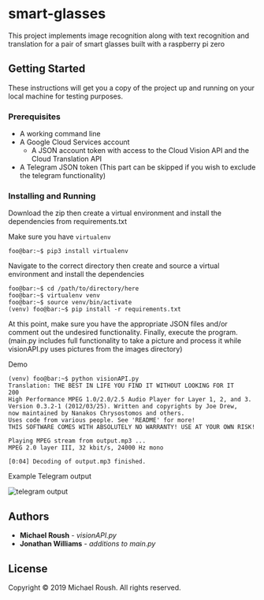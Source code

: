 # smart-glasses

This project implements image recognition along with text recognition and translation for a pair of smart glasses built with a raspberry pi zero

## Getting Started

These instructions will get you a copy of the project up and running on your local machine for testing purposes.

### Prerequisites

- A working command line
- A Google Cloud Services account
  - A JSON account token with access to the Cloud Vision API and the Cloud Translation API
- A Telegram JSON token (This part can be skipped if you wish to exclude the telegram functionality)

### Installing and Running

Download the zip then create a virtual environment and install the dependencies from requirements.txt 

Make sure you have `virtualenv`

```console
foo@bar:~$ pip3 install virtualenv
```

Navigate to the correct directory then create and source a virtual environment and install the dependencies

```console
foo@bar:~$ cd /path/to/directory/here
foo@bar:~$ virtualenv venv
foo@bar:~$ source venv/bin/activate
(venv) foo@bar:~$ pip install -r requirements.txt
```

At this point, make sure you have the appropriate JSON files and/or comment out the undesired functionality. Finally, execute the program. (main.py includes full functionality to take a picture and process it while visionAPI.py uses pictures from the images directory)

Demo

```console
(venv) foo@bar:~$ python visionAPI.py
Translation: THE BEST IN LIFE YOU FIND IT WITHOUT LOOKING FOR IT
200
High Performance MPEG 1.0/2.0/2.5 Audio Player for Layer 1, 2, and 3.
Version 0.3.2-1 (2012/03/25). Written and copyrights by Joe Drew,
now maintained by Nanakos Chrysostomos and others.
Uses code from various people. See 'README' for more!
THIS SOFTWARE COMES WITH ABSOLUTELY NO WARRANTY! USE AT YOUR OWN RISK!

Playing MPEG stream from output.mp3 ...
MPEG 2.0 layer III, 32 kbit/s, 24000 Hz mono

[0:04] Decoding of output.mp3 finished.
```

Example Telegram output

![telegram output](telegram.jpg)

## Authors

* **Michael Roush** - *visionAPI.py*
* **Jonathan Williams** - *additions to main.py*

## License

Copyright © 2019 Michael Roush. All rights reserved.


